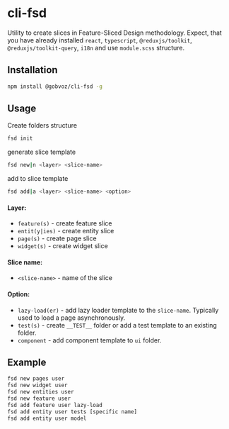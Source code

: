 # cli-fsd

Utility to create slices in Feature-Sliced Design methodology.
Expect, that you have already installed `react`, `typescript`, `@reduxjs/toolkit`, `@reduxjs/toolkit-query`, `i18n` and use `module.scss` structure.

## Installation

```sh
npm install @gobvoz/cli-fsd -g
```

## Usage

Create folders structure

```sh
fsd init
```

generate slice template

```sh
fsd new|n <layer> <slice-name>
```

add to slice template

```sh
fsd add|a <layer> <slice-name> <option>
```

#### Layer:

- `feature(s)` - create feature slice
- `entit(y|ies)` - create entity slice
- `page(s)` - create page slice
- `widget(s)` - create widget slice

#### Slice name:

- `<slice-name>` - name of the slice

#### Option:

- `lazy-load(er)` - add lazy loader template to the `slice-name`. Typically used to load a page asynchronously.
- `test(s)` - create `__TEST__` folder or add a test template to an existing folder.
- `component` - add component template to `ui` folder.

## Example

```sh
fsd new pages user
fsd new widget user
fsd new entities user
fsd new feature user
fsd add feature user lazy-load
fsd add entity user tests [specific name]
fsd add entity user model
```

